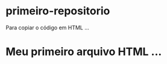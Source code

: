# primeiro-repositorio

Para copiar o código em HTML
...
<html>
  <h1>Meu primeiro arquivo HTML</html>
</html>
...
